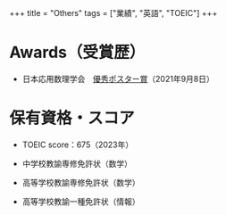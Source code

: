 +++
title = "Others"
tags = ["業績", "英語", "TOEIC"]
+++

# Awards（受賞歴）

* 日本応用数理学会　[優秀ポスター賞](https://jsiam.org/award/poster_award/poster_award2021/#:~:text=%E7%A9%BA%E9%96%93%E3%81%AE%E8%BF%91%E4%BC%BC-,%E5%84%AA%E7%A7%80%E3%83%9D%E3%82%B9%E3%82%BF%E3%83%BC%E8%B3%9E%EF%BC%881%E4%BB%B6%EF%BC%89,-%E5%8F%97%E8%B3%9E%E8%80%85)（2021年9月8日）

# 保有資格・スコア

* TOEIC score：675（2023年）

* 中学校教諭専修免許状（数学）

* 高等学校教諭専修免許状（数学）

* 高等学校教諭一種免許状（情報）